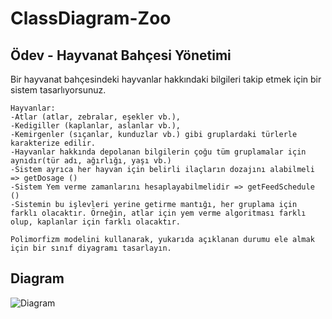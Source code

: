 # ClassDiagram-Zoo

## Ödev - Hayvanat Bahçesi Yönetimi

Bir hayvanat bahçesindeki hayvanlar hakkındaki bilgileri takip etmek için bir sistem tasarlıyorsunuz.

```
Hayvanlar:
-Atlar (atlar, zebralar, eşekler vb.),
-Kedigiller (kaplanlar, aslanlar vb.),
-Kemirgenler (sıçanlar, kunduzlar vb.) gibi gruplardaki türlerle karakterize edilir.
-Hayvanlar hakkında depolanan bilgilerin çoğu tüm gruplamalar için aynıdır(tür adı, ağırlığı, yaşı vb.)
-Sistem ayrıca her hayvan için belirli ilaçların dozajını alabilmeli => getDosage ()
-Sistem Yem verme zamanlarını hesaplayabilmelidir => getFeedSchedule ()
-Sistemin bu işlevleri yerine getirme mantığı, her gruplama için farklı olacaktır. Örneğin, atlar için yem verme algoritması farklı olup, kaplanlar için farklı olacaktır.

Polimorfizm modelini kullanarak, yukarıda açıklanan durumu ele almak için bir sınıf diyagramı tasarlayın.
```

## Diagram

![Diagram](https://i.hizliresim.com/c6uea2b.PNG)
